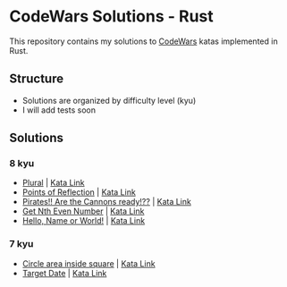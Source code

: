 # CodeWars Solutions - Rust

This repository contains my solutions to [CodeWars](https://www.codewars.com) katas implemented in Rust.

## Structure
- Solutions are organized by difficulty level (kyu)
- I will add tests soon

## Solutions

### 8 kyu

- [Plural](src/kyu_8//plural.rs) | [Kata Link](https://www.codewars.com/kata/52ceafd1f235ce81aa00073a)
- [Points of Reflection](src/kyu_8/symmetric_point.rs) | [Kata Link](https://www.codewars.com/kata/57bfea4cb19505912900012c)
- [Pirates!! Are the Cannons ready!??](src/kyu_8//cannons_ready.rs) | [Kata Link](https://www.codewars.com/kata/5748a883eb737cab000022a6)
- [Get Nth Even Number](src/kyu_8/nth_even.rs) | [Kata Link](https://www.codewars.com/kata/5933a1f8552bc2750a0000ed)
- [Hello, Name or World!](src/kyu_8//hello.rs) | [Kata Link](https://www.codewars.com/kata/57e3f79c9cb119374600046b)

### 7 kyu

- [Circle area inside square](src/kyu_7/square_area_to_circle.rs) | [Kata Link](https://www.codewars.com/kata/5899aa695401a83a5c0000c4)
- [Target Date](src/kyu_7/date_nb_days.rs) | [Kata Link](https://www.codewars.com/kata/569218bc919ccba77000000b)